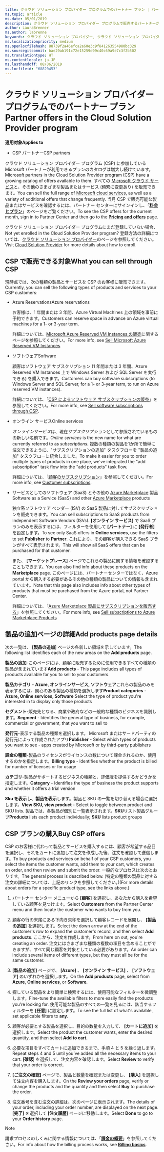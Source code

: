 ```yaml
---
title: クラウド ソリューション プロバイダー プログラムでのパートナー プラン | パートナー センター
ms.topic: article
ms.date: 05/01/2019
description: クラウド ソリューション プロバイダー プログラムで販売するパートナーが利用できるプランについて説明します。
author: LauraBrenner
ms.author: labrenne
keywords: クラウド ソリューション プロバイダー, クラウド ソリューション プロバイダー プログラム, CSP, 製品の追加, パートナー プラン, CSP プラン, クラウド ベースのサービス, Azure, Office 365, Dynamics, CSP パートナー, CSP での販売, Azure RI, Azure Reserved Virtual Machine Instances, Azure Reservations, オンライン サービス, サブスクリプション ソフトウェア, AHUB, SQL Server on Azure, Windows Server on Azure, 顧客のサブスクリプション
ms.localizationpriority: medium
ms.openlocfilehash: 88739f2a46efca2a60e3c9f841263554980bc329
ms.sourcegitcommit: bae29ab191c72e15259d99c40c69a9e7c3f2b502
ms.translationtype: HT
ms.contentlocale: ja-JP
ms.lasthandoff: 08/06/2019
ms.locfileid: "68820453"
---
```

# <a name="partner-offers-in-the-cloud-solution-provider-program"></a><span data-ttu-id="226fb-104">クラウド ソリューション プロバイダー プログラムでのパートナー プラン</span><span class="sxs-lookup"><span data-stu-id="226fb-104">Partner offers in the Cloud Solution Provider program</span></span> 

<span data-ttu-id="226fb-105">**適用対象**</span><span class="sxs-lookup"><span data-stu-id="226fb-105">**Applies to**</span></span>

-  <span data-ttu-id="226fb-106">CSP パートナー</span><span class="sxs-lookup"><span data-stu-id="226fb-106">CSP partners</span></span>

<span data-ttu-id="226fb-107">クラウド ソリューション プロバイダー プログラム (CSP) に参加している Microsoft パートナーが利用できるプランのカタログは増大し続けています。</span><span class="sxs-lookup"><span data-stu-id="226fb-107">Microsoft partners in the Cloud Solution Provider program (CSP) have a growing catalog of offers available to them.</span></span> <span data-ttu-id="226fb-108">すべての [Microsoft クラウド サービス](https://partner.microsoft.com/cloud-solution-provider/products-and-services)と、その他のさまざまな製品またはサービス (頻繁に変更あり) を販売できます。</span><span class="sxs-lookup"><span data-stu-id="226fb-108">You can sell the full range of [Microsoft cloud services](https://partner.microsoft.com/cloud-solution-provider/products-and-services), as well as a variety of additional offers that change frequently.</span></span> <span data-ttu-id="226fb-109">当月 CSP で販売可能な製品またはサービスを確認するには、パートナー センターにサインインし、「[**料金とプラン**](https://partnercenter.microsoft.com/pcv/sales)」のページをご覧ください。</span><span class="sxs-lookup"><span data-stu-id="226fb-109">To see the CSP offers for the current month, sign in to Partner Center and then go to the [**Pricing and offers**](https://partnercenter.microsoft.com/pcv/sales) page.</span></span>  

<span data-ttu-id="226fb-110">クラウド ソリューション プロバイダー プログラムにまだ登録していない場合、</span><span class="sxs-lookup"><span data-stu-id="226fb-110">Not yet enrolled in the Cloud Solution Provider program?</span></span> <span data-ttu-id="226fb-111">登録方法の詳細については、[クラウド ソリューション プロバイダー](https://partner.microsoft.com/cloud-solution-provider)のページを参照してください。</span><span class="sxs-lookup"><span data-stu-id="226fb-111">Visit [Cloud Solution Provider](https://partner.microsoft.com/cloud-solution-provider) for more details about how to enroll.</span></span> 

## <a name="what-you-can-sell-through-csp"></a><span data-ttu-id="226fb-112">CSP で販売できる対象</span><span class="sxs-lookup"><span data-stu-id="226fb-112">What you can sell through CSP</span></span>

<span data-ttu-id="226fb-113">現時点では、次の種類の製品とサービスを CSP のお客様に販売できます。</span><span class="sxs-lookup"><span data-stu-id="226fb-113">Currently, you can sell the following types of products and services to your CSP customers:</span></span>

- <span data-ttu-id="226fb-114">Azure Reservations</span><span class="sxs-lookup"><span data-stu-id="226fb-114">Azure reservations</span></span><br> 

    <span data-ttu-id="226fb-115">お客様は、1 年間または 3 年間、Azure Virtual Machines 上の領域を事前に予約できます。</span><span class="sxs-lookup"><span data-stu-id="226fb-115">Customers can reserve space in advance on Azure virtual machines for a 1- or 3-year term.</span></span><br>
    
    <span data-ttu-id="226fb-116">詳細については、[Microsoft Azure Reserved VM Instances の販売](azure-reservations.md)に関するページを参照してください。</span><span class="sxs-lookup"><span data-stu-id="226fb-116">For more info, see [Sell Microsoft Azure Reserved VM Instances](azure-reservations.md).</span></span>

- <span data-ttu-id="226fb-117">ソフトウェア</span><span class="sxs-lookup"><span data-stu-id="226fb-117">Software</span></span><br>

    <span data-ttu-id="226fb-118">顧客はソフトウェア サブスクリプション (1 年間または 3 年間、Azure Reserved VM Instances 上で Windows Server および SQL Server を実行できる) を購入できます。</span><span class="sxs-lookup"><span data-stu-id="226fb-118">Customers can buy software subscriptions (to Windows Server and SQL Server, for a 1- or 3-year term, to run on Azure reserved VM instances).</span></span><br>
 
    <span data-ttu-id="226fb-119">詳細については、「[CSP によるソフトウェア サブスクリプションの販売](csp-software-subscriptions.md)」を参照してください。</span><span class="sxs-lookup"><span data-stu-id="226fb-119">For more info, see [Sell software subscriptions through CSP](csp-software-subscriptions.md).</span></span>  

- <span data-ttu-id="226fb-120">オンライン サービス</span><span class="sxs-lookup"><span data-stu-id="226fb-120">Online services</span></span><br>

    <span data-ttu-id="226fb-121">*オンラインサービス*は、現在*サブスクリプション*として参照されているものの新しい名前です。</span><span class="sxs-lookup"><span data-stu-id="226fb-121">*Online services* is the new name for what are currently referred to as *subscriptions*.</span></span> <span data-ttu-id="226fb-122">複数の種類の製品を1か所で簡単に注文できるように、"サブスクリプションの追加" タスクフローを "製品の追加" タスクフローに統合しました。</span><span class="sxs-lookup"><span data-stu-id="226fb-122">To make it easier for you to order multiple types of products in one place, we've integrated the "add subscription" task flow into the "add products" task flow.</span></span><br>
    
    <span data-ttu-id="226fb-123">詳細については、「[顧客のサブスクリプション](customer-subscriptions.md)」を参照してください。</span><span class="sxs-lookup"><span data-stu-id="226fb-123">For more info, see [Customer subscriptions](customer-subscriptions.md).</span></span>

- <span data-ttu-id="226fb-124">サービスとしてのソフトウェア (SaaS) とその他の [Azure Marketplace](https://azuremarketplace.microsoft.com/marketplace) 製品</span><span class="sxs-lookup"><span data-stu-id="226fb-124">Software as a Service (SaaS) and other [Azure Marketplace](https://azuremarketplace.microsoft.com/marketplace) products</span></span><br>

    <span data-ttu-id="226fb-125">独立系ソフトウェア ベンダー (ISV) の SaaS 製品に対してサブスクリプションを販売できます。</span><span class="sxs-lookup"><span data-stu-id="226fb-125">You can sell subscriptions to SaaS products from Independent Software Vendors (ISVs).</span></span> <span data-ttu-id="226fb-126">**[オンライン サービス]** で SaaS プランのみを表示するには、フィルターを使用して **[パートナー]** に **[発行者]** を設定します。</span><span class="sxs-lookup"><span data-stu-id="226fb-126">To see only SaaS offers in **Online services**, use the filters to set **Publisher** to **Partner**.</span></span> <span data-ttu-id="226fb-127">これにより、その顧客が購入できる SaaS プランがすべて表示されます。</span><span class="sxs-lookup"><span data-stu-id="226fb-127">This will show all SaaS offers that can be purchased for that customer.</span></span><br>
    
    <span data-ttu-id="226fb-128">また、 **[マーケットプレース]** ページでこれらの製品に関する情報を確認することもできます。</span><span class="sxs-lookup"><span data-stu-id="226fb-128">You can also find info about these products on the **Marketplace** page.</span></span> <span data-ttu-id="226fb-129">このページには、パートナーセンターではなく、Azure portal から購入する必要があるその他の種類の製品についての情報も含まれています。</span><span class="sxs-lookup"><span data-stu-id="226fb-129">Note that this page also includes info about other types of products that must be purchased from the Azure portal, not Partner Center.</span></span><br>

    <span data-ttu-id="226fb-130">詳細については、「[Azure Marketplace 製品にサブスクリプションを販売する](sell-marketplace-products.md)」を参照してください。</span><span class="sxs-lookup"><span data-stu-id="226fb-130">For more info, see [Sell subscriptions to Azure Marketplace Products](sell-marketplace-products.md)</span></span>

## <a name="add-products-page-details"></a><span data-ttu-id="226fb-131">製品の追加ページの詳細</span><span class="sxs-lookup"><span data-stu-id="226fb-131">Add products page details</span></span>

<span data-ttu-id="226fb-132">次の一覧は、 **[製品の追加]** ページの各新しい領域を示しています。</span><span class="sxs-lookup"><span data-stu-id="226fb-132">The following list identifies each of the new areas on the **Add products** page.</span></span>

<span data-ttu-id="226fb-133">**製品の追加**-このページには、顧客に販売するために使用できるすべての種類の製品が含まれています</span><span class="sxs-lookup"><span data-stu-id="226fb-133">**Add products** - This page includes all types of products available for you to sell to  your customers</span></span>

<span data-ttu-id="226fb-134">**製品カテゴリ** - **Azure, オンラインサービス, ソフトウェア**これらの製品のみを表示するには、関心のある製品の種類を選択します</span><span class="sxs-lookup"><span data-stu-id="226fb-134">**Product categories** - **Azure, Online services, Software** Select the type of product you're interested in to display only those products</span></span>

<span data-ttu-id="226fb-135">**セグメント**-販売先となる、商業や政府などの一般的な種類のビジネスを識別します。</span><span class="sxs-lookup"><span data-stu-id="226fb-135">**Segment** - Identifies the general type of business, for example, commercial or government, that you want to sell to</span></span>

<span data-ttu-id="226fb-136">**発行元**-表示する製品の種類を選択します。 Microsoft またはサードパーティの発行元によって作成されたアプリ</span><span class="sxs-lookup"><span data-stu-id="226fb-136">**Publisher** - Select which types of products you want to see - apps created by Microsoft or by third-party publishers</span></span>

<span data-ttu-id="226fb-137">**課金の種類**-製品のライセンスがライセンスの数について課金されるのか、使用するのかを指定します。</span><span class="sxs-lookup"><span data-stu-id="226fb-137">**Billing type** - Identifies whether the product is billed for number of licenses or for usage</span></span>

<span data-ttu-id="226fb-138">**カテゴリ**-製品がサポートするビジネスの種類と、評価版を提供するかどうかを指定します。</span><span class="sxs-lookup"><span data-stu-id="226fb-138">**Category** - Identifies the type of business the product supports and whether it offers a trial version</span></span>

<span data-ttu-id="226fb-139">**Sku を表示し、製品を表示**します。製品と SKU の一覧を切り替える場合に選択します。</span><span class="sxs-lookup"><span data-stu-id="226fb-139">**View SKU, view product** - Select to toggle between product and SKU lists.</span></span> <span data-ttu-id="226fb-140">製品では、各製品が個別に一覧表示されます。**SKU**リスト製品グループ</span><span class="sxs-lookup"><span data-stu-id="226fb-140">**Products** lists each product individually; **SKU** lists product groups</span></span>

## <a name="buy-csp-offers"></a><span data-ttu-id="226fb-141">CSP プランの購入</span><span class="sxs-lookup"><span data-stu-id="226fb-141">Buy CSP offers</span></span>

<span data-ttu-id="226fb-142">CSP のお客様に代わって製品とサービスを購入するには、顧客が希望する品目を選択し、それをカートに追加して注文を作成した後、注文を確認して送信します。</span><span class="sxs-lookup"><span data-stu-id="226fb-142">To buy products and services on behalf of your CSP customers, you select the items the customer wants, add them to your cart, which creates an order, and then review and submit the order.</span></span> <span data-ttu-id="226fb-143">一般的なプロセスは次のとおりです。</span><span class="sxs-lookup"><span data-stu-id="226fb-143">The general process is described below.</span></span> <span data-ttu-id="226fb-144">(特定の種類の製品に対する注文の詳細については、上記のリンクを参照してください。)</span><span class="sxs-lookup"><span data-stu-id="226fb-144">(For more details about orders for a specific product type, see the links above.)</span></span>

1. <span data-ttu-id="226fb-145">パートナー センター メニューから **[顧客]** を選択し、あなたから購入を希望している顧客を見つけます。</span><span class="sxs-lookup"><span data-stu-id="226fb-145">Select **Customers** from the Partner Center menu and then locate the customer who wants to buy from you.</span></span> 

2. <span data-ttu-id="226fb-146">顧客の行の末尾にある下向き矢印を選択して顧客レコードを展開し、 **[製品の追加]** を選択します。</span><span class="sxs-lookup"><span data-stu-id="226fb-146">Select the down arrow at the end of the customer's row to expand the customer's record, and then select **Add products**.</span></span> <span data-ttu-id="226fb-147">ここから、注文を作成します。</span><span class="sxs-lookup"><span data-stu-id="226fb-147">From here on out, you're creating an order.</span></span> <span data-ttu-id="226fb-148">注文にはさまざまな種類の複数の項目を含めることができますが、すべて同じ顧客を対象としている必要があります。</span><span class="sxs-lookup"><span data-stu-id="226fb-148">An order can include several items of different types, but they must all be for the same customer.</span></span>

3. <span data-ttu-id="226fb-149">**[製品の追加]** ページで、 **[Azure]** 、 **[オンライン サービス]** 、 **[ソフトウェア]** のいずれかを選択します。</span><span class="sxs-lookup"><span data-stu-id="226fb-149">On the **Add products** page, select from **Azure**, **Online services**, or **Software**.</span></span>

4. <span data-ttu-id="226fb-150">探している製品をより簡単に検索するには、使用可能なフィルターを微調整します。</span><span class="sxs-lookup"><span data-stu-id="226fb-150">Fine-tune the available filters to more easily find the products you're looking for.</span></span> <span data-ttu-id="226fb-151">使用可能な製品のすべての一覧を見るには、該当するフィルターを **[任意]** に設定します。</span><span class="sxs-lookup"><span data-stu-id="226fb-151">To see the full list of what's available, set applicable filters to **any**.</span></span> 

5. <span data-ttu-id="226fb-152">顧客が必要とする製品を選択し、目的の数量を入力して、 **[カートに追加]** を選択します。</span><span class="sxs-lookup"><span data-stu-id="226fb-152">Select the product the customer wants, enter the desired quantity, and then select **Add to cart**.</span></span>

6. <span data-ttu-id="226fb-153">必要な項目をすべてカートに追加できるまで、手順 4 と 5 を繰り返します。</span><span class="sxs-lookup"><span data-stu-id="226fb-153">Repeat steps 4 and 5 until you’ve added all the necessary items to your cart.</span></span> <span data-ttu-id="226fb-154">**[確認]** を選択して、注文内容を確認します。</span><span class="sxs-lookup"><span data-stu-id="226fb-154">Select **Review** to verify that your order is correct.</span></span>  

7. <span data-ttu-id="226fb-155">**[ご注文の確認]** ページで、製品と数量を確認または変更し、 **[購入]** を選択して注文内容を購入します。</span><span class="sxs-lookup"><span data-stu-id="226fb-155">On the **Review your orders** page, verify or change the products and the quantity and then select **Buy** to purchase the order.</span></span> 

8. <span data-ttu-id="226fb-156">注文番号を含む注文の詳細は、次のページに表示されます。</span><span class="sxs-lookup"><span data-stu-id="226fb-156">The details of your order, including your order number, are displayed on the next page.</span></span> <span data-ttu-id="226fb-157">**[完了]** を選択して **[注文履歴]** ページに移動します。</span><span class="sxs-lookup"><span data-stu-id="226fb-157">Select **Done** to go to your **Order history** page.</span></span> 

> [!NOTE]
> <span data-ttu-id="226fb-158">請求プロセスのしくみに関する情報については、「[**課金の概要**](https://docs.microsoft.com/partner-center/billing-basics)」を参照してください。</span><span class="sxs-lookup"><span data-stu-id="226fb-158">For info about how the billing process works, see [**Billing basics**](https://docs.microsoft.com/partner-center/billing-basics).</span></span>


